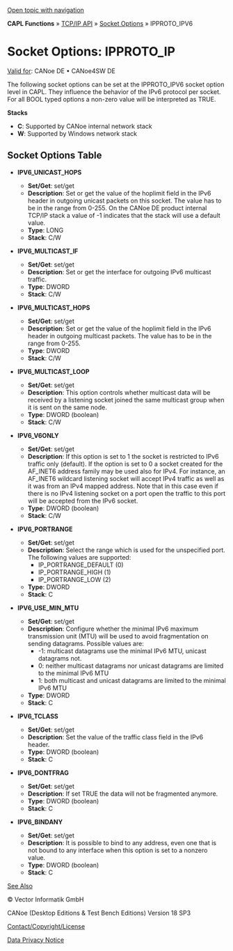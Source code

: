 [Open topic with navigation](../../../../CANoeDEFamily.htm#Topics/CAPLFunctions/TCPIPAPI/CAPLfunctionsTCPIPSocketOptionsIPPROTO_IPV6.md)

**CAPL Functions** » [TCP/IP API](CAPLfunctionsTCPIPOverview.md) » [Socket Options](CAPLfunctionsTCPIPSocketOptions.md) » IPPROTO_IPV6

# Socket Options: IPPROTO_IP

[Valid for](../../Shared/FeatureAvailability.md): CANoe DE • CANoe4SW DE

The following socket options can be set at the IPPROTO_IPV6 socket option level in CAPL. They influence the behavior of the IPv6 protocol per socket. For all BOOL typed options a non-zero value will be interpreted as TRUE.

**Stacks**

- **C**: Supported by CANoe internal network stack
- **W**: Supported by Windows network stack

## Socket Options Table

- **IPV6_UNICAST_HOPS**
  - **Set/Get**: set/get
  - **Description**: Set or get the value of the hoplimit field in the IPv6 header in outgoing unicast packets on this socket. The value has to be in the range from 0-255. On the CANoe DE product internal TCP/IP stack a value of -1 indicates that the stack will use a default value.
  - **Type**: LONG
  - **Stack**: C/W

- **IPV6_MULTICAST_IF**
  - **Set/Get**: set/get
  - **Description**: Set or get the interface for outgoing IPv6 multicast traffic.
  - **Type**: DWORD
  - **Stack**: C/W

- **IPV6_MULTICAST_HOPS**
  - **Set/Get**: set/get
  - **Description**: Set or get the value of the hoplimit field in the IPv6 header in outgoing multicast packets. The value has to be in the range from 0-255.
  - **Type**: DWORD
  - **Stack**: C/W

- **IPV6_MULTICAST_LOOP**
  - **Set/Get**: set/get
  - **Description**: This option controls whether multicast data will be received by a listening socket joined the same multicast group when it is sent on the same node.
  - **Type**: DWORD (boolean)
  - **Stack**: C/W

- **IPV6_V6ONLY**
  - **Set/Get**: set/get
  - **Description**: If this option is set to 1 the socket is restricted to IPv6 traffic only (default). If the option is set to 0 a socket created for the AF_INET6 address family may be used also for IPv4. For instance, an AF_INET6 wildcard listening socket will accept IPv4 traffic as well as it was from an IPv4 mapped address. Note that in this case even if there is no IPv4 listening socket on a port open the traffic to this port will be accepted from the IPv6 socket.
  - **Type**: DWORD (boolean)
  - **Stack**: C/W

- **IPV6_PORTRANGE**
  - **Set/Get**: set/get
  - **Description**: Select the range which is used for the unspecified port. The following values are supported:
    - IP_PORTRANGE_DEFAULT (0)
    - IP_PORTRANGE_HIGH (1)
    - IP_PORTRANGE_LOW (2)
  - **Type**: DWORD
  - **Stack**: C

- **IPV6_USE_MIN_MTU**
  - **Set/Get**: set/get
  - **Description**: Configure whether the minimal IPv6 maximum transmission unit (MTU) will be used to avoid fragmentation on sending datagrams. Possible values are:
    - -1: multicast datagrams use the minimal IPv6 MTU, unicast datagrams not.
    - 0: neither multicast datagrams nor unicast datagrams are limited to the minimal IPv6 MTU
    - 1: both multicast and unicast datagrams are limited to the minimal IPv6 MTU
  - **Type**: DWORD
  - **Stack**: C

- **IPV6_TCLASS**
  - **Set/Get**: set/get
  - **Description**: Set the value of the traffic class field in the IPv6 header.
  - **Type**: DWORD (boolean)
  - **Stack**: C

- **IPV6_DONTFRAG**
  - **Set/Get**: set/get
  - **Description**: If set TRUE the data will not be fragmented anymore.
  - **Type**: DWORD (boolean)
  - **Stack**: C

- **IPV6_BINDANY**
  - **Set/Get**: set/get
  - **Description**: It is possible to bind to any address, even one that is not bound to any interface when this option is set to a nonzero value.
  - **Type**: DWORD (boolean)
  - **Stack**: C

[See Also](javascript:void(0);)

© Vector Informatik GmbH

CANoe (Desktop Editions & Test Bench Editions) Version 18 SP3

[Contact/Copyright/License](../../Shared/ContactCopyrightLicense.md)

[Data Privacy Notice](https://www.vector.com/int/en/company/get-info/privacy-policy/)
